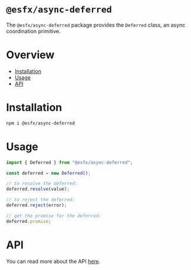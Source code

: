 # `@esfx/async-deferred`

The `@esfx/async-deferred` package provides the `Deferred` class, an async coordination primitive.

# Overview

* [Installation](#installation)
* [Usage](#usage)
* [API](#api)

# Installation

```sh
npm i @esfx/async-deferred
```

# Usage

```ts
import { Deferred } from "@esfx/async-deferred";

const deferred = new Deferred();

// to resolve the deferred:
deferred.resolve(value);

// to reject the deferred:
deferred.reject(error);

// get the promise for the deferred:
deferred.promise;
```

# API

You can read more about the API [here](https://esfx.github.io/esfx/modules/async_deferred.html).
